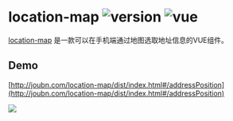 # location-map ![version](https://img.shields.io/badge/version-%20v1.0.0%20-green.svg) ![vue](https://img.shields.io/badge/vue-%20v2.1%20-green.svg) 

[location-map](https://github.com/QSUED-Teams/location-map) 是一款可以在手机端通过地图选取地址信息的VUE组件。

## Demo

[http://joubn.com/location-map/dist/index.html#/addressPosition](http://joubn.com/location-map/dist/index.html#/addressPosition)


![](http://static-demo.joubn.com/FjrjI7FkzdplaGeB9j2PUXAfsQry)

